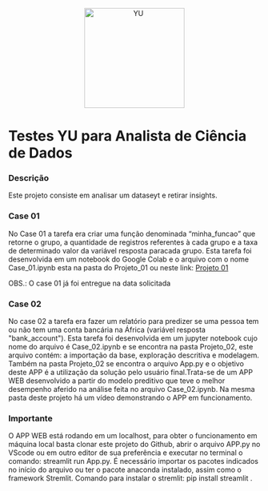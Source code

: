<div>
<p align="center">
  <a href="https://www.linkedin.com/in/anderson-garcia-36644845/" target="_blank" >
    <img alt="YU" src="https://lh3.googleusercontent.com/6RTey2FNg81v2rd4aUnia9vK5Bk20BpU8b849JRkQ1j2J__nNngHfhHvnVt9hxNX0XVf3w=s170" width="200" />
  </a>
</p>
</div>
  <h1>
    Testes YU para Analista de Ciência de Dados
  </h1>
</div>
<div>
  <h3>Descrição</h3>
  <p>
    Este projeto consiste em analisar um dataseyt e retirar insights.
  </p>
</div>
<div>
  <h3>Case 01</h3>
  <p>
    No Case 01 a tarefa era criar uma função denominada “minha_funcao” que retorne o grupo, a quantidade
de registros referentes à cada grupo e a taxa de determinado valor da variável resposta paracada grupo. 
    Esta tarefa foi desenvolvida em um notebook do Google Colab e o arquivo com o nome Case_01.ipynb esta na pasta do Projeto_01 ou 
    neste link: <a href=https://colab.research.google.com/drive/1hfyPjRr0BlvlF2838Qg7uHJMMaUKJXQZ?usp=sharing target="_blank" >Projeto 01</a>
  </p>
  <p>OBS.: O case 01 já foi entregue na data solicitada</p>
  <h3>Case 02</h3>
  <p>
    No case 02 a tarefa era fazer um relatório para predizer se uma pessoa tem ou não tem
uma conta bancária na África (variável resposta "bank_account").
    Esta tarefa foi desenvolvida em um jupyter notebook cujo nome do arquivo é Case_02.ipynb e se encontra na pasta Projeto_02, este arquivo contém: a importação da base, exploração descritiva e modelagem.
    Também na pasta Projeto_02 se encontra o arquivo App.py e o objetivo deste APP é a utilização da solução pelo usuário final.Trata-se de um APP WEB desenvolvido a partir do modelo preditivo que teve o melhor desempenho aferido na análise feita no arquivo Case_02.ipynb. Na mesma pasta deste projeto há um vídeo demonstrando o APP em funcionamento.
  </p>
  <h3>Importante</h3>
  <p>
    O APP WEB está rodando em um localhost, para obter o funcionamento em máquina local basta clonar este projeto do Github, abrir o arquivo APP.py no VScode ou em outro editor de sua preferência e executar no terminal o comando: streamlit run App.py. É necessário importar os pacotes indicados no início do arquivo ou ter o pacote anaconda instalado, assim como o framework Stremlit. Comando para instalar o stremlit: pip install streamlit .
  </p>
</div>

